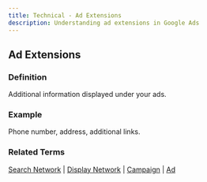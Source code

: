 ```yaml
---
title: Technical - Ad Extensions
description: Understanding ad extensions in Google Ads
---
```


## Ad Extensions

### Definition
Additional information displayed under your ads.

### Example
Phone number, address, additional links.

### Related Terms
[Search Network](/formats-networks/search-network) | [Display Network](/formats-networks/display-network) | [Campaign](/structure/campaign) | [Ad](/structure/ad)